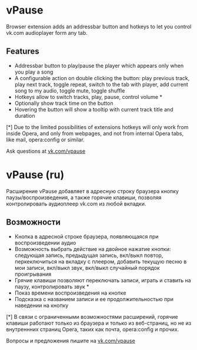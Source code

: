 vPause
======

Browser extension adds an addressbar button and hotkeys to let you control vk.com audioplayer form any tab.

Features
--------

* Addressbar button to play/pause the player which appears only when you play a song
* A configurable action on double clicking the button: play previous track, play next track, toggle repeat,
  switch to the tab with player, add current song to my audio, toggle mute, toggle shuffle
* Hotkeys allow to switch tracks, play, pause, control volume *
* Optionally show track time on the button
* Hovering the button will show a tooltip with current track title and duration

[*] Due to the limited possibilities of extensions hotkeys will only work from inside Opera,
 and only from webpages, and not from internal Opera tabs, like mail, opera:config or similar.

Ask questions at [vk.com/vpause](https://vk.com/vpause/)


vPause (ru)
===========

Расширение vPause добавляет в адресную строку браузера кнопку паузы/воспроизведения,
а также горячие клавиши, позволяя контролировать аудиоплеер vk.com из любой вкладки.

Возможности
-----------

* Кнопка в адресной строке браузера, появляющаяся при воспроизведении аудио
* Возможность выбрать действие на двойное нажатие кнопки: следующая запись, предыдущая запись, вкл/выкл повтор,
  перкеключиться на вкладку с плеером, добавить текущую песню в мои записи, вкл/выкл звук, вкл/выкл случайный порядок проигрывания
* Грячие клавиши позволяют переключать записи, играть и ставить на паузу, контролировать звук *
* Показ времени воспроизведения на кнопке
* Подсказка с названием записи и ее продолжительностью при наведении на кнопку

[*]  В связи с ограниченными возможностями расширений, горячие клавиши работают только из браузера и только
из веб-страниц, но не из внутреннних страниц Opera, таких как почта, opera:config и прочих.

Вопросы и предложения пишите на [vk.com/vpause](https://vk.com/vpause/)